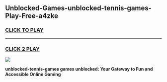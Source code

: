 
## Unblocked-Games-unblocked-tennis-games-Play-Free-a4zke
<h3>
<a href="https://premium76.site?title=unblocked-tennis-games&ref=20M">CLICK TO PLAY</a></h3>
<hr>

<h3>
<a href="https://premium76.site?title=unblocked-tennis-games&ref=20M">CLICK 2 PLAY</a>
  
</h3>

<a href="https://premium76.site?title=unblocked-tennis-games&ref=19M"><img src="https://clearcache.store/games.png"></a>


**unblocked-tennis-games games unblocked: Your Gateway to Fun and Accessible Online Gaming**
